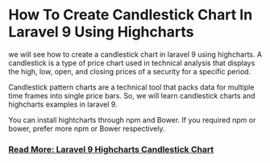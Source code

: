 # How To Create Candlestick Chart In Laravel 9 Using Highcharts

we will see how to create a candlestick chart in laravel 9 using highcharts. A candlestick is a type of price chart used in technical analysis that displays the high, low, open, and closing prices of a security for a specific period.

Candlestick pattern charts are a technical tool that packs data for multiple time frames into single price bars. So, we will learn candlestick charts and highcharts examples in laravel 9.

You can install hightcharts through npm and Bower. If you required npm or bower, prefer more npm or Bower respectively.

### [Read More: Laravel 9 Highcharts Candlestick Chart](https://websolutionstuff.com/post/how-to-create-candlestick-chart-in-laravel-9-using-highcharts)
